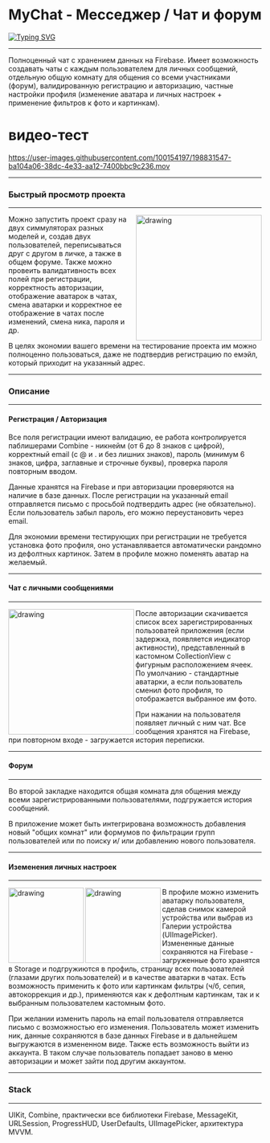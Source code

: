 
# MyChat - Месседжер / Чат и форум
[![Typing SVG](https://readme-typing-svg.herokuapp.com?font=Fira+Code&pause=1000&width=435&lines=MyChat+-+%D0%9C%D0%B5%D1%81%D1%81%D0%B5%D0%B4%D0%B6%D0%B5%D1%80+%2F+%D0%A7%D0%B0%D1%82+%D0%B8+%D1%84%D0%BE%D1%80%D1%83%D0%BC)](https://git.io/typing-svg)
***
Полноценный чат с хранением данных на Firebase. Имеет возможность создавать чаты с каждым пользователем для личных сообщений, отдельную общую комнату для общения со всеми участниками (форум), валидированную регистрацию и авторизацию, частные настройки профиля (изменение аватара и личных настроек + применение фильтров к фото и картинкам).
# видео-тест




https://user-images.githubusercontent.com/100154197/198831547-ba104a06-38dc-4e33-aa12-7400bbc9c236.mov



***

### Быстрый просмотр проекта
***
 <img align="right" src="https://im.wampi.ru/2022/10/29/SNIMOK-EKRANA-2022-10-29-V-12.40.33.png" alt="drawing" style="width:250px;"/> Можно запустить проект сразу на двух симмуляторах разных моделей и, создав двух пользователей, переписываться друг с другом в личке, а также в общем форуме. Также можно провеить валидативность всех полей при регистрации, корректность авторизации, отображение аватарок в чатах, смена аватарки и корректное ее отображение в чатах после изменений, смена ника, пароля и др. 

В целях экономии вашего времени на тестирование проекта им можно полноценно пользоваться, даже не подтвердив регистрацию по емэйл, который приходит на указанный адрес.
***

### Описание
***
#### Регистрация / Авторизация

Все поля регистрации имеют валидацию, ее работа контролируется паблишерами Combine - никнейм (от 6 до 8 знаков с цифрой), корректный email (с @ и . и без лишних знаков), пароль (минимум 6 знаков, цифра, заглавные и строчные буквы), проверка пароля повторным вводом.

Данные хранятся на Firebase и при авторизации проверяются на наличие в базе данных. После регистрации на указанный email отправляется письмо с просьбой подтвердить адрес (не обязательно). Если пользователь забыл пароль, его можно переустановить через email.

Для экономии времени тестирующих при регистрации не требуется установка фото профиля, оно устанавлявается автоматически рандомно из дефолтных картинок. Затем в профиле можно поменять аватар на желаемый. 

***
#### Чат с личными сообщениями
***

<img align="left" src="https://ic.wampi.ru/2022/10/29/SNIMOK-EKRANA-2022-10-29-V-13.26.41.png" alt="drawing" style="width:250px;"/> После авторизации скачивается список всех зарегистрированных пользоватей приложения (если задержка, появляется индикатор активности), представленный в кастомном CollectionView с фигурным расположением ячеек. По умолчанию - стандартные аватарки, а если пользователь сменил фото профиля, то отображается выбранное им фото.

При нажании на пользователя появляет личный с ним чат. Все сообщения хранятся на Firebase, при повторном входе - загружается история переписки. 

***
#### Форум
***

Во второй закладке находится общая комната для общения между всеми зарегистрированными пользователями, подгружается история сообщений. 

В приложение может быть интегрирована возможность добавления новый "общих комнат" или формумов по фильтрации групп пользователей или по поиску и/ или добавлению нового пользователя.

***
#### Иземенения личных настроек
***

<img align="left" src="https://im.wampi.ru/2022/10/29/SNIMOK-EKRANA-2022-10-29-V-13.42.02.png" alt="drawing" style="width:150px;"/>  <img align="left" src="https://im.wampi.ru/2022/10/29/SNIMOK-EKRANA-2022-10-29-V-14.27.03.png" alt="drawing" style="width:150px;"/> В профиле можно изменить аватарку пользователя, сделав снимок камерой устройства или выбрав из Галерии устройства (UIImagePicker). Измененные данные сохраняются на Firebase - загруженные фото хранятся в Storage и подгружиются в профиль, страницу всех пользователей (глазами других пользователей) и в качестве аватарки в чатах.
Есть возможность применить к фото или картинкам фильтры (ч/б, сепия, автокоррекция и др.), применяются как к дефолтным картинкам, так и к выбранным пользователем кастомным фото.

 При желании изменить пароль на email пользователя отправляется письмо с возможностью его изменения.
Пользователь может изменить ник, данные сохраняются в базе данных Firebase и в дальнейшем выгружаются в измененном виде. Также есть возможность выйти из аккаунта. В таком случае пользователь попадает заново в меню авторизации и может зайти под другим аккаунтом.





***
### Stack
***

UIKit, Combine, практически все библиотеки Firebase, MessageKit, URLSession, ProgressHUD, UserDefaults, UIImagePicker, архитектура MVVM.

<!-- <p align="center">
<img src="https://media.giphy.com/media/TC59t6BDltvM82ESoY/giphy.gif" alt="animated" /> -->
